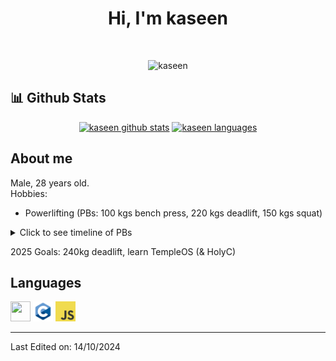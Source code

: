 <h1 align="center">Hi, I'm kaseen</h1>
<br>

<p align="center"> 
	<img src="https://komarev.com/ghpvc/?username=kaseen&label=Profile%20views&color=lightgrey&style=flat" alt="kaseen">
</p>

## 📊 Github Stats
<p align="center"> 
	<a href="https://github.com/kaseen/github-readme-stats"><img alt="kaseen github stats" src="https://github-readme-stats-kaseen.vercel.app/api/?username=kaseen&show_icons=true&count_private=true&theme=apprentice&count_private=true&custom_title=kaseen's%20stats" height="150px"/></a>
	<a href="https://github.com/kaseen/github-readme-stats"><img alt="kaseen languages" src="https://github-readme-stats-kaseen.vercel.app/api/top-langs?username=kaseen&layout=compact&theme=apprentice&show_icons=true&langs_count=7&card_width=400&custom_title=kaseen's%20languages" height="150px"/></a>
</p>

## About me
Male, 28 years old.\
Hobbies:
- Powerlifting (PBs: 100 kgs bench press, 220 kgs deadlift, 150 kgs squat)

<details><summary>Click to see timeline of PBs</summary>

- 01.09.2019. - 110kg Squat
- 13.10.2019. - [150kg Deadlift](https://www.youtube.com/shorts/g3sKpgkEUMM)
- 27.02.2020. - 120kg Squat
- 11.03.2021. - 140kg Squat
- 22.03.2021. - [170kg Deadlift](https://www.youtube.com/shorts/2JyEfKrMays)
- 12.07.2021. - [160kg Raw Deadlift](https://www.youtube.com/shorts/7ndc3vKdyws)
- 11.09.2021. - 150kg Squat
- 15.09.2021. - [180kg Deadlift](https://www.youtube.com/shorts/5PFi59u0IHg)
- 23.05.2022. - [190kg Deadlift](https://www.youtube.com/shorts/eAvNlzX8tVI)
- 23.07.2022. - [200kg Deadlift @78kg bw](https://www.youtube.com/shorts/FFKUnSxZC-4)
- 03.04.2023. - 180kg Deficit Deadlift @79kg bw
- 02.07.2023. - 100kg Bench Press @79kg bw
- 26.07.2024. - [190kg Raw Deadlift @81kg bw](https://www.youtube.com/shorts/3Naw-s8iMKE)
- 09.08.2024. - [220kg Deadlift @81kg bw](https://www.youtube.com/shorts/D6uLQ7R8-kw)

</details> 

2025 Goals: 240kg deadlift, learn TempleOS (& HolyC)

## Languages
[<img height="32" width="32" src="https://cdn.jsdelivr.net/npm/simple-icons@v7/icons/solidity.svg">](https://en.wikipedia.org/wiki/Solidity)
[<img height="32" width="32" src="https://raw.githubusercontent.com/github/explore/f3e22f0dca2be955676bc70d6214b95b13354ee8/topics/c/c.png">](https://en.wikipedia.org/wiki/C_(programming_language))
[<img height="32" width="32" src="https://raw.githubusercontent.com/github/explore/80688e429a7d4ef2fca1e82350fe8e3517d3494d/topics/javascript/javascript.png">](https://en.wikipedia.org/wiki/JavaScript)  

-----
Last Edited on: 14/10/2024
